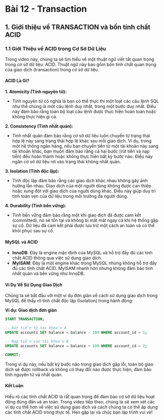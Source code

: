 # Bài 12 - Transaction
## 1. Giới thiệu về TRANSACTION và bốn tính chất ACID
### 1.1 Giới Thiệu về ACID trong Cơ Sở Dữ Liệu

Trong video này, chúng ta sẽ tìm hiểu về một thuật ngữ viết tắt quan trọng trong cơ sở dữ liệu: ACID. Thuật ngữ này bao gồm bốn tính chất quan trọng của giao dịch (transaction) trong cơ sở dữ liệu.

#### ACID Là Gì?

**1. Atomicity (Tính nguyên tử):**
   - Tính nguyên tử có nghĩa là bạn có thể thực thi một loạt các câu lệnh SQL như thể chúng là một câu lệnh duy nhất, trong một bước duy nhất. Điều này đảm bảo rằng toàn bộ loạt câu lệnh được thực hiện hoàn toàn hoặc không thực hiện gì cả. 

**2. Consistency (Tính nhất quán):**
   - Tính nhất quán đảm bảo rằng cơ sở dữ liệu luôn chuyển từ trạng thái hợp lệ này sang trạng thái hợp lệ khác sau mỗi giao dịch. Ví dụ, trong một hệ thống ngân hàng, nếu bạn chuyển tiền từ một tài khoản này sang tài khoản khác, bạn muốn đảm bảo rằng cả hai bước (rút tiền và nạp tiền) đều hoàn thành hoặc không thực hiện bất kỳ bước nào. Điều này ngăn cơ sở dữ liệu rơi vào trạng thái không nhất quán.

**3. Isolation (Tính độc lập):**
   - Tính độc lập đảm bảo rằng các giao dịch khác nhau không gây ảnh hưởng lẫn nhau. Giao dịch của một người dùng không được can thiệp hoặc xung đột với giao dịch của người dùng khác. Điều này giúp duy trì tính toàn vẹn của dữ liệu trong môi trường đa người dùng.

**4. Durability (Tính bền vững):**
   - Tính bền vững đảm bảo rằng một khi giao dịch đã được cam kết (committed), nó sẽ tồn tại và không bị mất mát ngay cả khi hệ thống gặp sự cố. Dữ liệu đã cam kết phải được lưu trữ một cách an toàn và có thể khôi phục sau sự cố.

#### MySQL và ACID

- **InnoDB**: Đây là engine mặc định của MySQL và hỗ trợ đầy đủ các tính chất ACID thông qua việc sử dụng giao dịch.
- **MyISAM**: Đây là một engine khác trong MySQL nhưng không hỗ trợ đầy đủ các tính chất ACID. MyISAM nhanh hơn nhưng không đảm bảo tính nhất quán và bền vững như InnoDB.

#### Ví Dụ Về Sử Dụng Giao Dịch

Chúng ta sẽ bắt đầu với một ví dụ đơn giản về cách sử dụng giao dịch trong MySQL để thấy rõ tính chất độc lập (Isolation) trong hành động:

**Ví dụ: Giao dịch đơn giản**
```sql
START TRANSACTION;

-- Rút tiền từ tài khoản A
UPDATE accounts SET balance = balance - 100 WHERE account_id = 1;

-- Nạp tiền vào tài khoản B
UPDATE accounts SET balance = balance + 100 WHERE account_id = 2;

COMMIT;
```
Trong ví dụ này, nếu bất kỳ bước nào trong giao dịch gặp lỗi, toàn bộ giao dịch sẽ được rollback và không có thay đổi nào được thực hiện, đảm bảo tính nguyên tử và nhất quán.

#### Kết Luận

Hiểu rõ các tính chất ACID là rất quan trọng để đảm bảo cơ sở dữ liệu hoạt động đúng đắn và an toàn. 
Trong video tiếp theo, chúng ta sẽ xem xét các ví dụ cụ thể hơn về việc sử dụng giao dịch và cách chúng ta có thể áp dụng các tính chất ACID trong thực tế. Hẹn gặp lại và chúc bạn lập trình vui vẻ!
